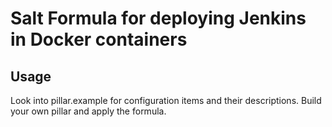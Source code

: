 # Salt Formula for deploying Jenkins in Docker containers

## Usage
Look into pillar.example for configuration items and their descriptions. Build your own pillar and apply the formula.
